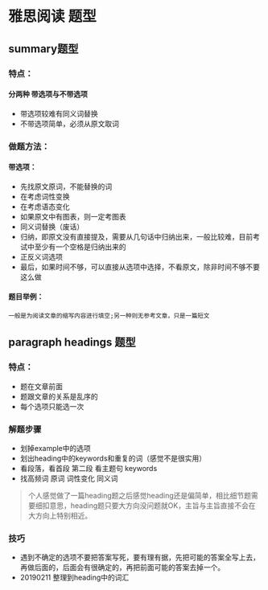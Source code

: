 # 雅思阅读 题型
## summary题型
### 特点：
#### 分两种 带选项与不带选项
- 带选项较难有同义词替换
- 不带选项简单，必须从原文取词



### 做题方法：
#### 带选项：
- 先找原文原词，不能替换的词
- 在考虑词性变换
- 在考虑语态变化
- 如果原文中有图表，则一定考图表
- 同义词替换（废话）
- 归纳，即原文没有直接提及，需要从几句话中归纳出来，一般比较难，目前考试中至少有一个空格是归纳出来的
- 正反义词选项
- 最后，如果时间不够，可以直接从选项中选择，不看原文，除非时间不够不要这么做



#### 题目举例：
```
一般是为阅读文章的缩写内容进行填空;另一种则无参考文章，只是一篇短文
```

## paragraph headings 题型
### 特点：
- 题在文章前面
- 题跟文章的关系是乱序的
- 每个选项只能选一次

### 解题步骤
- 划掉example中的选项
- 划出heading中的keywords和重复的词（感觉不是很实用）
- 看段落，看首段 第二段 看主题句 keywords
- 找高频词 原词 词性变化 同义词
> 个人感觉做了一篇heading题之后感觉heading还是偏简单，相比细节题需要细扣意思，heading题只要大方向没问题就OK，主旨与主旨直接不会在大方向上特别相近。
### 技巧
- 遇到不确定的选项不要把答案写死，要有理有据，先把可能的答案全写上去，再做后面的，后面会有很确定的，再把前面可能的答案去掉一个。
- 20190211 整理到heading中的词汇
